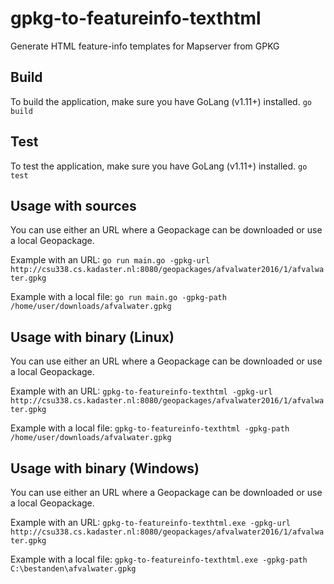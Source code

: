 # gpkg-to-featureinfo-texthtml
Generate HTML feature-info templates for Mapserver from GPKG

## Build
To build the application, make sure you have GoLang (v1.11+) installed.
`go build`

## Test
To test the application, make sure you have GoLang (v1.11+) installed.
`go test`

## Usage with sources
You can use either an URL where a Geopackage can be downloaded or use a local Geopackage.

Example with an URL:
`go run main.go -gpkg-url http://csu338.cs.kadaster.nl:8080/geopackages/afvalwater2016/1/afvalwater.gpkg`

Example with a local file:
`go run main.go -gpkg-path /home/user/downloads/afvalwater.gpkg`

## Usage with binary (Linux)
You can use either an URL where a Geopackage can be downloaded or use a local Geopackage.

Example with an URL:
`gpkg-to-featureinfo-texthtml -gpkg-url http://csu338.cs.kadaster.nl:8080/geopackages/afvalwater2016/1/afvalwater.gpkg`

Example with a local file:
`gpkg-to-featureinfo-texthtml -gpkg-path /home/user/downloads/afvalwater.gpkg`

## Usage with binary (Windows)
You can use either an URL where a Geopackage can be downloaded or use a local Geopackage.

Example with an URL:
`gpkg-to-featureinfo-texthtml.exe -gpkg-url http://csu338.cs.kadaster.nl:8080/geopackages/afvalwater2016/1/afvalwater.gpkg`

Example with a local file:
`gpkg-to-featureinfo-texthtml.exe -gpkg-path C:\bestanden\afvalwater.gpkg`
